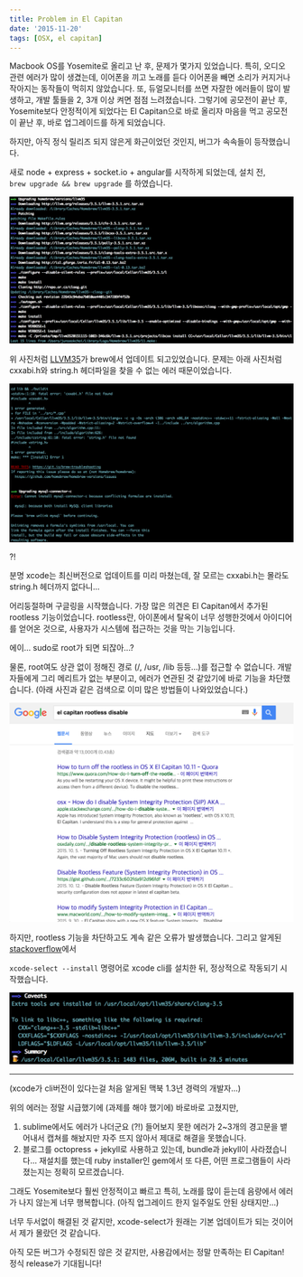 ```yaml
---
title: Problem in El Capitan
date: '2015-11-20'
tags: [OSX, el capitan]
---
```


Macbook OS를 Yosemite로 올리고 난 후, 문제가 몇가지 있었습니다. 특히, 오디오 관련 에러가 많이 생겼는데, 이어폰을 끼고 노래를 듣다 이어폰을 빼면
소리가 커지거나 작아지는 동작들이 먹히지 않았습니다. 또, 듀얼모니터를 쓰면 자잘한 에러들이 많이 발생하고, 개발 툴들을 2, 3개 이상 켜면 점점 느려졌습니다.
그렇기에 공모전이 끝난 후, Yosemite보다 안정적이게 되었다는 El Capitan으로 바로 올리자 마음을 먹고 공모전이 끝난 후, 바로 업그레이드를 하게 되었습니다.

하지만, 아직 정식 릴리즈 되지 않은게 화근이었던 것인지, 버그가 속속들이 등작했습니다.

새로 node + express + socket.io + angular를 시작하게 되었는데, 설치 전,  
`brew upgrade && brew upgrade` 를 하였습니다.

![llvm35](./llvm35.png)

위 사진처럼 [LLVM35](https://ko.wikipedia.org/wiki/LLVM)가 brew에서 업데이트 되고있었습니다.
문제는 아래 사진처럼 cxxabi.h와 string.h 헤더파일을 찾을 수 없는 에러 때문이었습니다.

![error](./error.png)

?!

분명 xcode는 최신버전으로 업데이트를 미리 마쳤는데, 잘 모르는 cxxabi.h는 몰라도
string.h 헤더까지 없다니...

어리둥절하며 구글링을 시작했습니다. 가장 많은 의견은 El Capitan에서 추가된 rootless 기능이었습니다.
rootless란, 아이폰에서 탈옥이 너무 성행한것에서 아이디어를 얻어온 것으로, 사용자가 시스템에 접근하는 것을 막는 기능입니다.

에이... sudo로 root가 되면 되잖아...?

물론, root여도 상관 없이 정해진 경로 (/, /usr, /lib 등등...)를 접근할 수 없습니다.
개발자들에게 그리 메리트가 없는 부분이고, 에러가 연관된 것 같았기에 바로 기능을 차단했습니다.
(아래 사진과 같은 검색으로 이미 많은 방법들이 나와있었습니다.)

![rootless-disable](./rootless-disable.png)

하지만, rootless 기능을 차단하고도 계속 같은 오류가 발생했습니다.
그리고 알게된 [stackoverflow](http://stackoverflow.com/questions/32898887/boost-no-longer-works-with-homebrew-on-mac-el-capitan/32928840#32928840)에서

`xcode-select --install` 명령어로 xcode cli를 설치한 뒤, 정상적으로 작동되기 시작했습니다.

![fix](./fix.png)

---

(xcode가 cli버전이 있다는걸 처음 알게된 맥북 1.3년 경력의 개발자...)

위의 에러는 정말 시급했기에 (과제를 해야 했기에) 바로바로 고쳤지만,

1. sublime에서도 에러가 나더군요 (?!) 들어보지 못한 에러가 2~3개의 경고문을 뱉어내서 캡쳐를 해놨지만
   자주 뜨지 않아서 제대로 해결을 못했습니다.
2. 블로그를 octopress + jekyll로 사용하고 있는데, bundle과 jekyll이 사라졌습니다... 재설치를 했는데
   ruby installer인 gem에서 또 다른, 어떤 프로그램들이 사라졌는지는 정확히 모르겠습니다.

그래도 Yosemite보다 훨씬 안정적이고 빠르고 특히, 노래를 많이 듣는데 음량에서 에러가 나지 않는게 너무 행복합니다.
(아직 업그레이드 한지 일주일도 안된 상태지만...)

너무 두서없이 해결된 것 같지만, xcode-select가 원래는 기본 업데이트가 되는 것이어서 제가 몰랐던 것 같습니다.

아직 모든 버그가 수정되진 않은 것 같지만, 사용감에서는 정말 만족하는 El Capitan! 정식 release가 기대됩니다!
